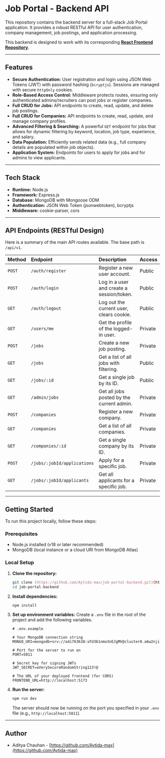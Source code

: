 # Job Portal - Backend API

This repository contains the backend server for a full-stack Job Portal application. It provides a robust RESTful API for user authentication, company management, job postings, and application processing.

This backend is designed to work with its corresponding **[React Frontend Repository](https://github.com/Aytida-max/job-portal-frontend)**. 


---

## Features

- **Secure Authentication:** User registration and login using JSON Web Tokens (JWT) with password hashing (`bcryptjs`). Sessions are managed with secure `httpOnly` cookies.
- **Role-Based Access Control:** Middleware protects routes, ensuring only authenticated admins/recruiters can post jobs or register companies.
- **Full CRUD for Jobs:** API endpoints to create, read, update, and delete job postings.
- **Full CRUD for Companies:** API endpoints to create, read, update, and manage company profiles.
- **Advanced Filtering & Searching:** A powerful `GET` endpoint for jobs that allows for dynamic filtering by keyword, location, job type, experience, and salary.
- **Data Population:** Efficiently sends related data (e.g., full company details are populated within job objects).
- **Application System:** Endpoints for users to apply for jobs and for admins to view applicants.

---

## Tech Stack

- **Runtime:** Node.js
- **Framework:** Express.js
- **Database:** MongoDB with Mongoose ODM
- **Authentication:** JSON Web Token (jsonwebtoken), bcryptjs
- **Middleware:** cookie-parser, cors

---

## API Endpoints (RESTful Design)

Here is a summary of the main API routes available. The base path is `/api/v1`.

| Method | Endpoint                       | Description                                | Access   |
| :----- | :----------------------------- | :----------------------------------------- | :------- |
| `POST` | `/auth/register`               | Register a new user account.               | Public   |
| `POST` | `/auth/login`                  | Log in a user and create a session/token.  | Public   |
| `GET`  | `/auth/logout`                 | Log out the current user, clears cookie.   | Public   |
| `GET`  | `/users/me`                    | Get the profile of the logged-in user.     | Private  |
| `POST` | `/jobs`                        | Create a new job posting.                  | Private  |
| `GET`  | `/jobs`                        | Get a list of all jobs with filtering.     | Public   |
| `GET`  | `/jobs/:id`                    | Get a single job by its ID.                | Public   |
| `GET`  | `/admin/jobs`                  | Get all jobs posted by the current admin.  | Private  |
| `POST` | `/companies`                   | Register a new company.                    | Private  |
| `GET`  | `/companies`                   | Get a list of all companies.               | Private  |
| `GET`  | `/companies/:id`               | Get a single company by its ID.            | Private  |
| `POST` | `/jobs/:jobId/applications`    | Apply for a specific job.                  | Private  |
| `GET`  | `/jobs/:jobId/applicants`      | Get all applicants for a specific job.     | Private  |

---

## Getting Started

To run this project locally, follow these steps:

### Prerequisites

- Node.js installed (v18 or later recommended)
- MongoDB (local instance or a cloud URI from MongoDB Atlas)

### Local Setup

1.  **Clone the repository:**
    ```bash
    git clone [https://github.com/Aytida-max/job-portal-backend.git](https://github.com/Aytida-max/job-portal-backend.git)
    cd job-portal-backend
    ```

2.  **Install dependencies:**
    ```bash
    npm install
    ```

3.  **Set up environment variables:**
    Create a `.env` file in the root of the project and add the following variables.

    ```env
    # .env.example

    # Your MongoDB connection string
    MONGO_URI=mongodb+srv://adi763638:sFU361nmo3nEJgMV@cluster0.a6w2nji.mongodb.net/

    # Port for the server to run on
    PORT=5011

    # Secret key for signing JWTs
    JWT_SECRET=aVerySecureRandomString123!@

    # The URL of your deployed frontend (for CORS)
    FRONTEND_URL=http://localhost:5173
    ```

4.  **Run the server:**
    ```bash
    npm run dev
    ```
    The server should now be running on the port you specified in your `.env` file (e.g., `http://localhost:5011`).

---

## Author

- Aditya Chauhan - [https://github.com/Aytida-max](https://github.com/Aytida-max)
